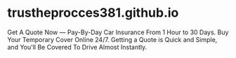 # trustheprocces381.github.io
Get A Quote Now — Pay-By-Day Car Insurance From 1 Hour to 30 Days. Buy Your Temporary Cover Online 24/7. Getting a Quote is Quick and Simple, and You'll Be Covered To Drive Almost Instantly.
